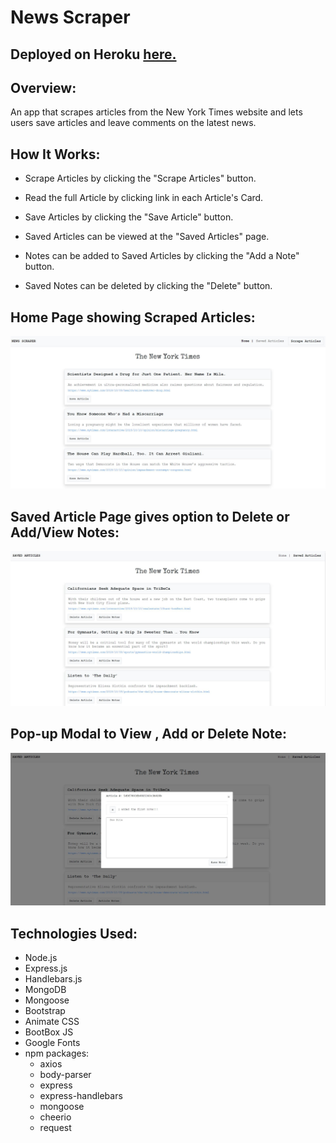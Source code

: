 # __News Scraper__

## Deployed on Heroku <a href="https://news-scraperdb.herokuapp.com//" rel="nofollow"> here.</a>



## Overview:
An app that scrapes articles from the New York Times website and lets users save articles and leave comments on the latest news.


## How It Works:

- Scrape Articles by clicking the "Scrape Articles" button.

- Read the full Article by clicking link in each Article's Card.

- Save Articles by clicking the "Save Article" button.

- Saved Articles can be viewed at the "Saved Articles" page.

- Notes can be added to Saved Articles by clicking the "Add a Note" button.

- Saved Notes can be deleted by clicking the "Delete" button.  




## Home Page showing Scraped Articles:

![Website](/public/assets/images/Capture.JPG)





## Saved Article Page gives option to Delete or Add/View Notes:
![Website](/public/assets/images/Capture2.JPG)



## Pop-up Modal to View , Add or Delete Note:

![Website](/public/assets/images/Capture3.JPG)





## Technologies Used:
- Node.js
- Express.js
- Handlebars.js
- MongoDB
- Mongoose
- Bootstrap
- Animate CSS
- BootBox JS
- Google Fonts
- npm packages:
    - axios
    - body-parser
    - express
    - express-handlebars
    - mongoose
    - cheerio
    - request

